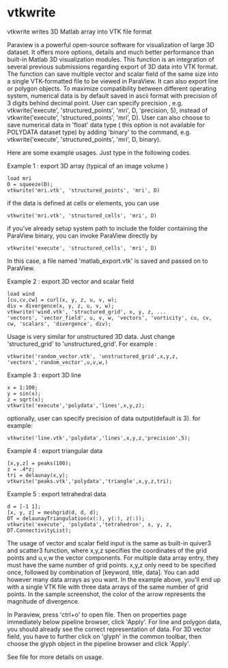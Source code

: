 # vtkwrite
vtkwrite writes 3D Matlab array into VTK file format

Paraview is a powerful open-source software for visualization of large 3D dataset. It offers more options, details and much better performance than built-in Matlab 3D visualization modules. This function is an integration of several previous submissions regarding export of 3D data into VTK format. The function can save multiple vector and scalar field of the same size into a single VTK-formatted file to be viewed in ParaView. It can also export line or polygon objects. To maximize compatibility between different operating system, numerical data is by default saved in ascii format with precision of 3 digits behind decimal point. User can specify precision , e.g. vtkwrite('execute', 'structured_points', 'mri', D, 'precision, 5), instead of vtkwrite('execute', 'structured_points', 'mri', D). User can also choose to save numerical data in 'float' data type ( this option is not available for POLYDATA dataset type) by adding 'binary' to the command, e.g. vtkwrite('execute', 'structured_points', 'mri', D, binary). 
  
Here are some example usages. Just type in the following codes.  

Example 1 : export 3D array (typical of an image volume )

    load mri  
    D = squeeze(D);  
    vtkwrite('mri.vtk', 'structured_points', 'mri', D)  

if the data is defined at cells or elements, you can use

    vtkwrite('mri.vtk', 'structured_cells', 'mri', D)  

if you've already setup system path to include the folder containing the ParaView binary, you can invoke ParaView directly by 

    vtkwrite('execute', 'structured_cells', 'mri', D)

In this case, a file named 'matlab_export.vtk' is saved and passed on to ParaView.

Example 2 : export 3D vector and scalar field 

    load wind   
    [cu,cv,cw] = curl(x, y, z, u, v, w);       
    div = divergence(x, y, z, u, v, w);     
    vtkwrite('wind.vtk', 'structured_grid', x, y, z, ...   
    'vectors', 'vector_field', u, v, w, 'vectors', 'vorticity', cu, cv, cw, 'scalars', 'divergence', div); 

Usage is very similar for unstructured 3D data. Just change 'structured_grid' to 'unstructured_grid'. For example : 

    vtkwrite('random_vector.vtk', 'unstructured_grid',x,y,z, 'vectors','random_vector',u,v,w,) 

Example 3 : export 3D line 

    x = 1:100; 
    y = sin(x); 
    z = sqrt(x);     
    vtkwrite('execute','polydata','lines',x,y,z);     

optionally, user can specify precision of data output(default is 3). for example: 

    vtkwrite('line.vtk','polydata','lines',x,y,z,'precision',5);     

Example 4 : export triangular data 

    [x,y,z] = peaks(100);     
    z = .4*z;     
    tri = delaunay(x,y);     
    vtkwrite('peaks.vtk','polydata','triangle',x,y,z,tri);    

Example 5 : export tetrahedral data 

    d = [-1 1];     
    [x, y, z] = meshgrid(d, d, d);     
    DT = delaunayTriangulation(x(:), y(:), z(:));     
    vtkwrite('execute', 'polydata','tetrahedron', x, y, z, DT.ConnectivityList);    

The usage of vector and scalar field input is the same as built-in quiver3 and scatter3 function, where x,y,z specifies the coordinates of the grid points and u,v,w the vector components. For multiple data array entry, they must have the same number of grid points. x,y,z only need to be specified once, followed by combination of [keyword, title, data]. You can add however many data arrays as you want. In the example above, you'll end up with a single VTK file with three data arrays of the same number of grid points. In the sample screenshot, the color of the arrow represents the magnitude of divergence.

In Paraview, press 'ctrl+o' to open file. Then on properties page immediately below pipeline browser, click 'Apply'. For line and polygon data, you should already see the correct representation of data. For 3D vector field, you have to further click on 'glyph' in the common toolbar, then choose the glyph object in the pipeline browser and click 'Apply'.

See file for more details on usage.
